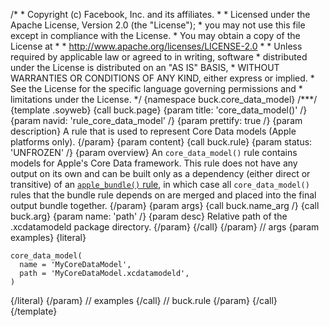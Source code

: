 /\* \* Copyright (c) Facebook, Inc. and its affiliates. \* \* Licensed
under the Apache License, Version 2.0 (the \"License\"); \* you may not
use this file except in compliance with the License. \* You may obtain a
copy of the License at \* \* http://www.apache.org/licenses/LICENSE-2.0
\* \* Unless required by applicable law or agreed to in writing,
software \* distributed under the License is distributed on an \"AS IS\"
BASIS, \* WITHOUT WARRANTIES OR CONDITIONS OF ANY KIND, either express
or implied. \* See the License for the specific language governing
permissions and \* limitations under the License. \*/ {namespace
buck.core_data_model} /\*\*\*/ {template .soyweb} {call buck.page}
{param title: \'core_data_model()\' /} {param navid:
\'rule_core_data_model\' /} {param prettify: true /} {param description}
A rule that is used to represent Core Data models (Apple platforms
only). {/param} {param content} {call buck.rule} {param status:
\'UNFROZEN\' /} {param overview} An `core_data_model()` rule contains
models for Apple\'s Core Data framework. This rule does not have any
output on its own and can be built only as a dependency (either direct
or transitive) of an [`apple_bundle()`
rule](%7BROOT%7Drule/apple_bundle.html), in which case all
`core_data_model()` rules that the bundle rule depends on are merged and
placed into the final output bundle together. {/param} {param args}
{call buck.name_arg /} {call buck.arg} {param name: \'path\' /} {param
desc} Relative path of the .xcdatamodeld package directory. {/param}
{/call} {/param} // args {param examples} {literal}

``` {.prettyprint .lang-py}
core_data_model(
  name = 'MyCoreDataModel',
  path = 'MyCoreDataModel.xcdatamodeld',
)
```

{/literal} {/param} // examples {/call} // buck.rule {/param} {/call}
{/template}
